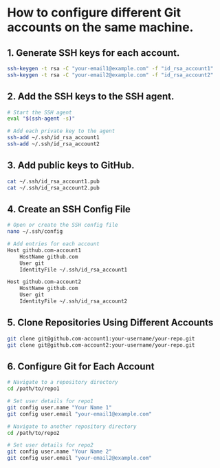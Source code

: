 # How to configure different Git accounts on the same machine.

## 1. Generate SSH keys for each account.

```bash
ssh-keygen -t rsa -C "your-email1@example.com" -f "id_rsa_account1"
ssh-keygen -t rsa -C "your-email2@example.com" -f "id_rsa_account2"
```

## 2. Add the SSH keys to the SSH agent.

```bash
# Start the SSH agent
eval "$(ssh-agent -s)"

# Add each private key to the agent
ssh-add ~/.ssh/id_rsa_account1
ssh-add ~/.ssh/id_rsa_account2
```

## 3. Add public keys to GitHub.

```bash
cat ~/.ssh/id_rsa_account1.pub
cat ~/.ssh/id_rsa_account2.pub
```

## 4. Create an SSH Config File

```bash
# Open or create the SSH config file
nano ~/.ssh/config

# Add entries for each account
Host github.com-account1
    HostName github.com
    User git
    IdentityFile ~/.ssh/id_rsa_account1

Host github.com-account2
    HostName github.com
    User git
    IdentityFile ~/.ssh/id_rsa_account2
```

## 5. Clone Repositories Using Different Accounts

```bash
git clone git@github.com-account1:your-username/your-repo.git
git clone git@github.com-account2:your-username/your-repo.git
```

## 6. Configure Git for Each Account

```bash 
# Navigate to a repository directory
cd /path/to/repo1

# Set user details for repo1
git config user.name "Your Name 1"
git config user.email "your-email1@example.com"

# Navigate to another repository directory
cd /path/to/repo2

# Set user details for repo2
git config user.name "Your Name 2"
git config user.email "your-email2@example.com"
```
